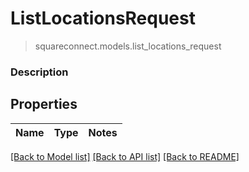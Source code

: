 # ListLocationsRequest
> squareconnect.models.list_locations_request

### Description



## Properties
Name | Type | Notes
------------ | ------------- | -------------

[[Back to Model list]](../README.md#documentation-for-models) [[Back to API list]](../README.md#documentation-for-api-endpoints) [[Back to README]](../README.md)


